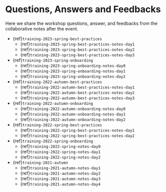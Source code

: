 # Questions, Answers and Feedbacks

Here we share the workshop questions, answer, and feedbacks from the collaborative 
notes after the event.

- {ref}`training-2023-spring-best-practices`
  - {ref}`training-2023-spring-best-practices-notes-day1`
  - {ref}`training-2023-spring-best-practices-notes-day2`
  - {ref}`training-2023-spring-best-practices-notes-day3`
- {ref}`training-2023-spring-onboarding`
  - {ref}`training-2023-spring-onboarding-notes-day0`
  - {ref}`training-2023-spring-onboarding-notes-day1`
  - {ref}`training-2023-spring-onboarding-notes-day2`
- {ref}`training-2022-autumn-best-practices`
  - {ref}`training-2022-autumn-best-practices-notes-day1`
  - {ref}`training-2022-autumn-best-practices-notes-day2`
  - {ref}`training-2022-autumn-best-practices-notes-day3`
- {ref}`training-2022-autumn-onboarding`
  - {ref}`training-2022-autumn-onboarding-notes-day0`
  - {ref}`training-2022-autumn-onboarding-notes-day1`
  - {ref}`training-2022-autumn-onboarding-notes-day2`
- {ref}`training-2022-spring-best-practices`
  - {ref}`training-2022-spring-best-practices-notes-day1`
  - {ref}`training-2022-spring-best-practices-notes-day2`
- {ref}`training-2022-spring-onboarding`
  - {ref}`training-2022-spring-notes-day0`
  - {ref}`training-2022-spring-notes-day1`
  - {ref}`training-2022-spring-notes-day2`
- {ref}`training-2021-autumn`
  - {ref}`training-2021-autumn-notes-day1`
  - {ref}`training-2021-autumn-notes-day2`
  - {ref}`training-2021-autumn-notes-day3`
  - {ref}`training-2021-autumn-notes-day4`



